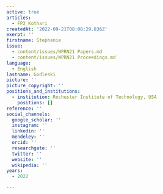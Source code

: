 ```yaml
---
active: true
articles:
  - FP2_Kothari
createdAt: '2022-09-21T08:08:29.836Z'
exerpt: ''
firstname: Stephanie
issue:
  - content/issues/WPRN21 Papers.md
  - content/issues/WPRN21 Proceedings.md
language:
  - English
lastname: Godleski
picture: ''
picture_copyright: ''
positions_and_institutions:
  - institution: Rochester Institute of Technology, USA
    positions: []
reference: ''
social_channels:
  google_scholar: ''
  instagram: ''
  linkedin: ''
  mendeley: ''
  orcid: ''
  researchgate: ''
  twitter: ''
  website: ''
  wikipedia: ''
years:
  - 2022

---
```

